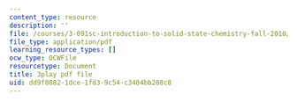 ```yaml
---
content_type: resource
description: ''
file: /courses/3-091sc-introduction-to-solid-state-chemistry-fall-2010/dd9f08821dce1fd39c54c3484bb208c8_UwZU-Lk26X4.pdf
file_type: application/pdf
learning_resource_types: []
ocw_type: OCWFile
resourcetype: Document
title: 3play pdf file
uid: dd9f0882-1dce-1fd3-9c54-c3484bb208c8
---
```

